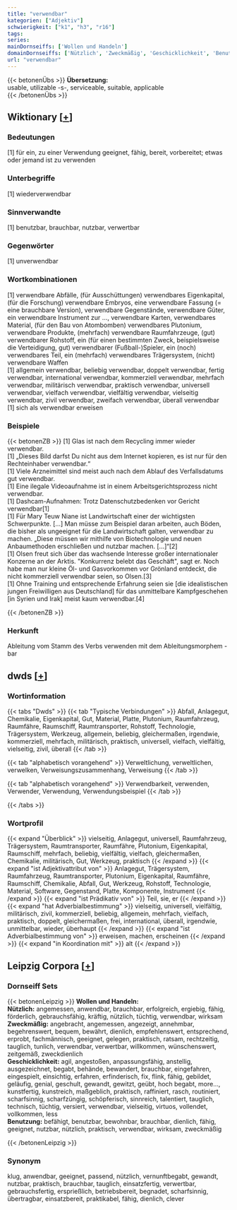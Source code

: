 ```yaml
---
title: "verwendbar"
kategorien: ["Adjektiv"]
schwierigkeit: ["k1", "h3", "r16"]
tags:
series:
mainDornseiffs: ['Wollen und Handeln']
domainDornseiffs: ['Nützlich', 'Zweckmäßig', 'Geschicklichkeit', 'Benutzung']
url: "verwendbar"
---
```


{{< betonenÜbs >}}
**Übersetzung:**  
usable, utilizable -s-, serviceable, suitable, applicable  
{{< /betonenÜbs >}}

## Wiktionary [[+](https://de.wiktionary.org/wiki/verwendbar)]

### Bedeutungen
[1] für ein, zu einer Verwendung geeignet, fähig, bereit, vorbereitet; etwas oder jemand ist zu verwenden  

### Unterbegriffe
[1] wiederverwendbar  

### Sinnverwandte
[1] benutzbar, brauchbar, nutzbar, verwertbar  

### Gegenwörter
[1] unverwendbar  

### Wortkombinationen
[1] verwendbare Abfälle, (für Ausschüttungen) verwendbares Eigenkapital, (für die Forschung) verwendbare Embryos, eine verwendbare Fassung (= eine brauchbare Version), verwendbare Gegenstände, verwendbare Güter, ein verwendbare Instrument zur …, verwendbare Karten, verwendbares Material, (für den Bau von Atombomben) verwendbares Plutonium, verwendbare Produkte, (mehrfach) verwendbare Raumfahrzeuge, (gut) verwendbarer Rohstoff, ein (für einen bestimmten Zweck, beispielsweise die Verteidigung, gut) verwendbarer (Fußball-)Spieler, ein (noch) verwendbares Teil, ein (mehrfach) verwendbares Trägersystem, (nicht) verwendbare Waffen  
[1] allgemein verwendbar, beliebig verwendbar, doppelt verwendbar, fertig verwendbar, international verwendbar, kommerziell verwendbar, mehrfach verwendbar, militärisch verwendbar, praktisch verwendbar, universell verwendbar, vielfach verwendbar, vielfältig verwendbar, vielseitig verwendbar, zivil verwendbar, zweifach verwendbar, überall verwendbar  
[1] sich als verwendbar erweisen  

### Beispiele
{{< betonenZB >}}
[1] Glas ist nach dem Recycling immer wieder verwendbar.  
[1] „Dieses Bild darfst Du nicht aus dem Internet kopieren, es ist nur für den Rechteinhaber verwendbar.“  
[1] Viele Arzneimittel sind meist auch nach dem Ablauf des Verfallsdatums gut verwendbar.  
[1] Eine ilegale Videoaufnahme ist in einem Arbeitsgerichtsprozess nicht verwendbar.  
[1] Dashcam-Aufnahmen: Trotz Datenschutzbedenken vor Gericht verwendbar[1]  
[1] Für Mary Teuw Niane ist Landwirtschaft einer der wichtigsten Schwerpunkte. […] Man müsse zum Beispiel daran arbeiten, auch Böden, die bisher als ungeeignet für die Landwirtschaft galten, verwendbar zu machen. „Diese müssen wir mithilfe von Biotechnologie und neuen Anbaumethoden erschließen und nutzbar machen. […]“[2]  
[1] Olsen freut sich über das wachsende Interesse großer internationaler Konzerne an der Arktis. "Konkurrenz belebt das Geschäft", sagt er. Noch habe man nur kleine Öl- und Gasvorkommen vor Grönland entdeckt, die nicht kommerziell verwendbar seien, so Olsen.[3]  
[1] Ohne Training und entsprechende Erfahrung seien sie [die idealistischen jungen Freiwilligen aus Deutschland] für das unmittelbare Kampfgeschehen [in Syrien und Irak] meist kaum verwendbar.[4]  

{{< /betonenZB >}}
### Herkunft
Ableitung vom Stamm des Verbs verwenden mit dem Ableitungsmorphem -bar  



## dwds [[+](https://www.dwds.de/wb/verwendbar)]

### Wortinformation
{{< tabs "Dwds" >}}
{{< tab "Typische Verbindungen" >}}
Abfall, Anlagegut, Chemikalie, Eigenkapital, Gut, Material, Platte, Plutonium, Raumfahrzeug, Raumfähre, Raumschiff, Raumtransporter, Rohstoff, Technologie, Trägersystem, Werkzeug, allgemein, beliebig, gleichermaßen, irgendwie, kommerziell, mehrfach, militärisch, praktisch, universell, vielfach, vielfältig, vielseitig, zivil, überall
{{< /tab >}}

{{< tab "alphabetisch vorangehend" >}}
Verweltlichung, verweltlichen, verwelken, Verweisungszusammenhang, Verweisung
{{< /tab >}}

{{< tab "alphabetisch vorangehend" >}}
Verwendbarkeit, verwenden, Verwender, Verwendung, Verwendungsbeispiel
{{< /tab >}}

{{< /tabs >}}

### Wortprofil
{{< expand "Überblick" >}} vielseitig, Anlagegut, universell, Raumfahrzeug, Trägersystem, Raumtransporter, Raumfähre, Plutonium, Eigenkapital, Raumschiff, mehrfach, beliebig, vielfältig, vielfach, gleichermaßen, Chemikalie, militärisch, Gut, Werkzeug, praktisch {{< /expand >}}
{{< expand "ist Adjektivattribut von" >}} Anlagegut, Trägersystem, Raumfahrzeug, Raumtransporter, Plutonium, Eigenkapital, Raumfähre, Raumschiff, Chemikalie, Abfall, Gut, Werkzeug, Rohstoff, Technologie, Material, Software, Gegenstand, Platte, Komponente, Instrument {{< /expand >}}
{{< expand "ist Prädikativ von" >}} Teil, sie, er {{< /expand >}}
{{< expand "hat Adverbialbestimmung" >}} vielseitig, universell, vielfältig, militärisch, zivil, kommerziell, beliebig, allgemein, mehrfach, vielfach, praktisch, doppelt, gleichermaßen, frei, international, überall, irgendwie, unmittelbar, wieder, überhaupt {{< /expand >}}
{{< expand "ist Adverbialbestimmung von" >}} erweisen, machen, erscheinen {{< /expand >}}
{{< expand "in Koordination mit" >}} alt {{< /expand >}}

## Leipzig Corpora [[+](https://corpora.uni-leipzig.de/en/res?word=verwendbar&corpusId=deu_newscrawl-public_2018)]

### Dornseiff Sets
{{< betonenLeipzig >}}
**Wollen und Handeln:**  
**Nützlich:** angemessen, anwendbar, brauchbar, erfolgreich, ergiebig, fähig, förderlich, gebrauchsfähig, kräftig, nützlich, tüchtig, verwendbar, wirksam  
**Zweckmäßig:** angebracht, angemessen, angezeigt, annehmbar, begehrenswert, bequem, bewährt, dienlich, empfehlenswert, entsprechend, erprobt, fachmännisch, geeignet, gelegen, praktisch, ratsam, rechtzeitig, tauglich, tunlich, verwendbar, verwertbar, willkommen, wünschenswert, zeitgemäß, zweckdienlich  
**Geschicklichkeit:** agil, angestoßen, anpassungsfähig, anstellig, ausgezeichnet, begabt, behände, bewandert, brauchbar, eingefahren, eingespielt, einsichtig, erfahren, erfinderisch, fix, flink, fähig, gebildet, geläufig, genial, geschult, gewandt, gewitzt, geübt, hoch begabt, more..., kunstfertig, kunstreich, maßgeblich, praktisch, raffiniert, rasch, routiniert, scharfsinnig, scharfzüngig, schöpferisch, sinnreich, talentiert, tauglich, technisch, tüchtig, versiert, verwendbar, vielseitig, virtuos, vollendet, vollkommen, less  
**Benutzung:** befähigt, benutzbar, bewohnbar, brauchbar, dienlich, fähig, geeignet, nutzbar, nützlich, praktisch, verwendbar, wirksam, zweckmäßig  

{{< /betonenLeipzig >}}

### Synonym
klug, anwendbar, geeignet, passend, nützlich, vernunftbegabt, gewandt, nutzbar, praktisch, brauchbar, tauglich, einsatzfertig, verwertbar, gebrauchsfertig, ersprießlich, betriebsbereit, begnadet, scharfsinnig, übertragbar, einsatzbereit, praktikabel, fähig, dienlich, clever

